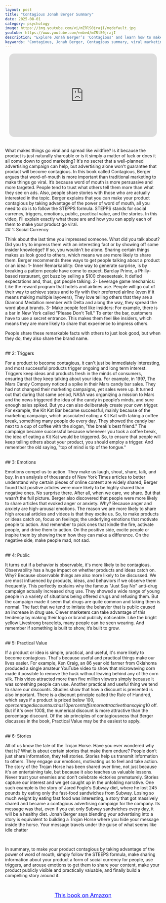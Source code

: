 ```yaml
---
layout: post
title: "Contagious Jonah Berger Summary"
date: 2025-08-01
category: psychology
image: https://img.youtube.com/vi/mZRlS0jrajI/mqdefault.jpg
youtube: https://www.youtube.com/embed/mZRlS0jrajI
description: "Explore Jonah Berger’s 'Contagious' and learn how to make ideas, products, and content go viral using the STEPPS framework—social currency, triggers, emotions, public visibility, practical value, and stories."
keywords: "Contagious, Jonah Berger, Contagious summary, viral marketing, Jonah Berger book summary, STEPPS framework, word-of-mouth marketing, how things go viral, social influence, brand storytelling"
---
```


<div style="display: flex; justify-content: center; margin-bottom: 20px;">
  <div style="aspect-ratio: 16 / 9; width: 95%; max-width: 700px; position: relative;">
    <iframe 
      src="https://www.youtube.com/embed/mZRlS0jrajI"
      title="YouTube video player"
      allowfullscreen
      frameborder="0"
      style="position: absolute; inset: 0; width: 100%; height: 100%; border-radius: 16px;">
    </iframe>
  </div>
</div>

<div style="height: 15px;"></div>
<!-- ..................................................................... -->
What makes things go viral and spread like wildfire? Is it because the product is just naturally shareable or is it simply a matter of luck or does it all come down to good marketing? It's no secret that a well-planned advertising campaign can help, but advertising alone won't guarantee that product will become contagious. In this book called Contagious, Berger argues that word-of-mouth is more important than traditional marketing to make things go viral. It’s because word of mouth is more persuasive and more targeted. People tend to trust what others tell them more than what they see on ads. Also, people share stories with those who are actually interested in the topic. Berger explains that you can make your product contagious by taking advantage of the power of word of mouth, all you need to do is to follow the STEPPS formula. STEPPS stands for social currency, triggers, emotions, public, practical value, and the stories. In this video, I'll explain exactly what these are and how you can apply each of them to make your product go viral. 

<br>
## 1: Social Currency

Think about the last time you impressed someone. What did you talk about? Did you try to impress them with an interesting fact or by showing off some insider knowledge? If so, you wouldn't be alone. Sharing certain things makes us look good to others, which means we are more likely to share them. Berger recommends three ways to get people talking about a product or an idea: 1- Inner Remarkability: One way to generate surprise, is by breaking a pattern people have come to expect. Barclay Prime, a Philly-based restaurant, got buzz by selling a $100 cheesesteak. It defied expectations and, thus, got people talking. 2- Leverage game mechanics: Like the reward program that hotels and airlines use. People will go out of their way to achieve status and to fly with their preferred airline (even if it means making multiple layovers), They love telling others that they are a Diamond Medallion member with Delta and along the way, they spread the word about brands. 3- Make people feel like insiders: For example, there is a bar in New York called "Please Don't Tell." To enter the bar, customers have to use a secret entrance. This makes them feel like insiders, which means they are more likely to share that experience to impress others.

People share these remarkable facts with others to just look good, but when they do, they also share the brand name. 


<br>
## 2: Triggers 

For a product to become contagious, it can't just be immediately interesting, and most successful products trigger ongoing and long term interest. Triggers keep ideas and products fresh in the minds of consumers, ensuring that they keep talking about your idea. For example, in 1997, The Mars Candy Company noticed a spike in their Mars candy bar sales. They had not changed their marketing campaigns, yet sales were up. It turned out that during that same period, NASA was organizing a mission to Mars and the news triggered the idea of the candy in people’s minds, and sure enough sales spiked. But you can also deliberately create your own trigger. For example, the Kit Kat Bar became successful, mainly because of the marketing campaign, which associated eating a Kit Kat with taking a coffee break, something many people do every day. They showed the candy bar next to a cup of coffee with the slogan, "the break's best friend." The campaign became successful because whenever you took a coffee break, the idea of eating a Kit Kat would be triggered. So, to ensure that people will keep telling others about your product, you should employ a trigger. And remember the old saying, "top of mind is tip of the tongue."


<br>
## 3: Emotions

Emotions compel us to action. They make us laugh, shout, share, talk, and buy. In an analysis of thousands of New York Times articles to better understand why certain pieces of online content are widely shared, Berger found that positive articles were more likely to be highly shared than negative ones. No surprise there. After all, when we care, we share. But that wasn’t the full picture. Berger also discovered that people were more likely to share articles that evoked anger or anxiety. Why? Because anger and anxiety are high-arousal emotions. The reason we are more likely to share high arousal articles and videos is that they excite us. So, to make products or ideas catch on, focus on feelings; the underlying emotions that motivate people to action. And remember to pick ones that kindle the fire, activate people, and drive them to action. On the positive side, excite people or inspire them by showing them how they can make a difference. On the negative side, make people mad, not sad.


<br>
## 4: Public

It turns out if a behavior is observable, it's more likely to be contagious. Observability has a huge impact on whether products and ideas catch on. Why? Because observable things are also more likely to be discussed. We are most influenced by products, ideas, and behaviors if we observe them frequently. This perfectly explains why the famous "Just Say No" anti-drug campaign actually increased drug use. They showed a wide range of young people in a variety of situations being offered drugs and refusing them. But the campaign made it seem that drugs are quite common and taking them is normal. The fact that we tend to imitate the behavior that is public caused an increase in drug use. Clever marketers can take advantage of this tendency by making their logo or brand publicly noticeable. Like the bright yellow Livestrong bracelets, many people can be seen wearing. And remember if something is built to show, it’s built to grow.


<br>
## 5: Practical Value

If a product or idea is simple, practical, and useful, it's more likely to become contagious. That's because useful and practical things make our lives easier. For example, Ken Craig, an 86 year old farmer from Oklahoma produced a single amateur YouTube video to show that microwaving corn made it possible to remove the husk without leaving behind any of the corn silk. This video attracted more than five million viewers simply because it was something people can use. Another practical and useful thing we tend to share our discounts. Studies show that how a discount is presented is also important. There is a discount principle called the Rule of Hundred, which says if a product is priced below 100$, a percentage discount such as 10 percent off is more attractive than saying 10$ off. But if it's over 100$, the numerical discount is more attractive than the percentage discount. Of the six principles of contagiousness that Berger discusses in the book, Practical Value may be the easiest to apply.




<br>
## 6: Stories 

All of us know the tale of the Trojan Horse. Have you ever wondered why that is? What is about certain stories that make them endure? People don’t just share information, they tell stories. Stories help us transmit information to others. They engage our emotions, motivating us to feel and take action. The story of the Trojan Horse has been shared over time, not just because it's an entertaining tale, but because it also teaches us valuable lessons. Never trust your enemies and don't celebrate victories prematurely. Stories capture our interest and we get caught up in the unfolding narrative. One such example is the story of Jared Fogle's Subway diet, where he lost 245 pounds by eating only the fast-food sandwiches from Subway. Losing so much weight by eating fast food was interesting, a story that got massively shared and became a contagious advertising campaign for the company. Its message was that, even if you eat only Subway sandwiches every day, it will be a healthy diet. Jonah Berger says blending your advertising into a story is equivalent to building a Trojan Horse where you hide your message inside the horse. Your message travels under the guise of what seems like idle chatter


<br>
 
In summary, to make your product contagious by taking advantage of the power of word of mouth, simply follow the STEEPS formula, make sharing information about your product a form of social currency for people, use triggers, and arouse emotions to get them to share your content, make your product publicly visible and practically valuable, and finally build a compelling story around it. 

<br>
<p style="text-align: center;">
  <a href="https://amzn.to/3ctkVZ1" style="color: blue; text-decoration: underline; font-size: 18px;">
    This book on Amazon
  </a>
</p>
